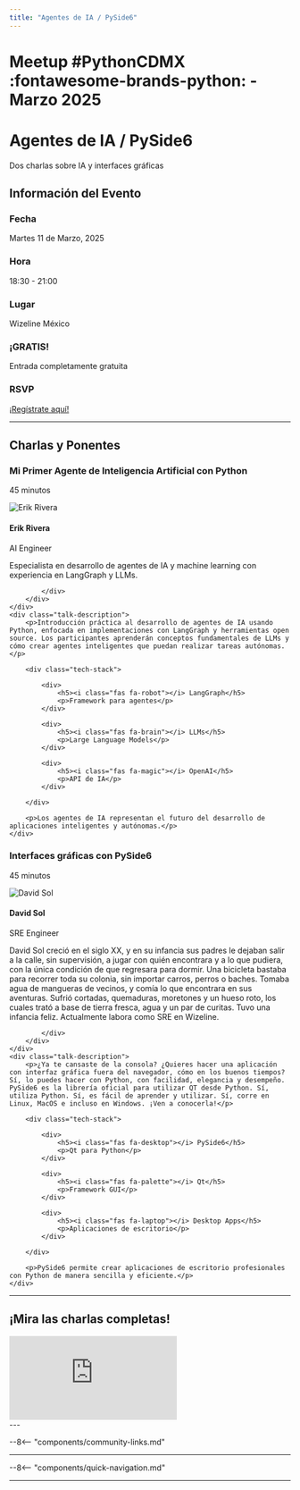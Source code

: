 ```yaml
---
title: "Agentes de IA / PySide6"
---
```


# Meetup #PythonCDMX :fontawesome-brands-python: - Marzo 2025

<div class="meetup-hero">
    <h1>Agentes de IA / PySide6</h1>
    <p class="meetup-subtitle">Dos charlas sobre IA y interfaces gráficas</p>
</div>

## Información del Evento

<div class="event-details">
    <div class="detail-card date-card">
        <h3><i class="fas fa-calendar-alt"></i> Fecha</h3>
        <p>Martes 11 de Marzo, 2025</p>
    </div>
    <div class="detail-card time-card">
        <h3><i class="fas fa-clock"></i> Hora</h3>
        <p>18:30 - 21:00</p>
    </div>
    <div class="detail-card location-card">
        <h3><i class="fas fa-map-marker-alt"></i> Lugar</h3>
        <p>Wizeline México</p>
    </div>
    <div class="detail-card free-card">
        <h3><i class="fas fa-gift"></i> ¡GRATIS!</h3>
        <p>Entrada completamente gratuita</p>
    </div>
    <div class="detail-card rsvp-card">
        <h3><i class="fas fa-ticket-alt"></i> RSVP</h3>
        <p><a href="https://www.meetup.com/python-mexico/">¡Regístrate aquí!</a></p>
    </div>
</div>

---

## Charlas y Ponentes


<div class="talk-section">
    <div class="talk-header">
        <h3><i class="fas fa-rocket"></i> Mi Primer Agente de Inteligencia Artificial con Python</h3>
        <p><i class="fas fa-stopwatch"></i> 45 minutos</p>
    </div>
    <div class="speaker-section">
        <div class="speaker-photo">
            <img src="/../../images/ponentes/202503-PythonCDMX-erick-rivera.jpg" alt="Erik Rivera">
        </div>
        <div class="speaker-info">
            <h4>Erik Rivera</h4>
            <p>AI Engineer</p>
            <p>Especialista en desarrollo de agentes de IA y machine learning con experiencia en LangGraph y LLMs.</p>
            <div class="speaker-links">



            </div>
        </div>
    </div>
    <div class="talk-description">
        <p>Introducción práctica al desarrollo de agentes de IA usando Python, enfocada en implementaciones con LangGraph y herramientas open source. Los participantes aprenderán conceptos fundamentales de LLMs y cómo crear agentes inteligentes que puedan realizar tareas autónomas.</p>

        <div class="tech-stack">

            <div>
                <h5><i class="fas fa-robot"></i> LangGraph</h5>
                <p>Framework para agentes</p>
            </div>

            <div>
                <h5><i class="fas fa-brain"></i> LLMs</h5>
                <p>Large Language Models</p>
            </div>

            <div>
                <h5><i class="fas fa-magic"></i> OpenAI</h5>
                <p>API de IA</p>
            </div>

        </div>

        <p>Los agentes de IA representan el futuro del desarrollo de aplicaciones inteligentes y autónomas.</p>
    </div>
</div>

<div class="talk-section">
    <div class="talk-header">
        <h3><i class="fas fa-rocket"></i> Interfaces gráficas con PySide6</h3>
        <p><i class="fas fa-stopwatch"></i> 45 minutos</p>
    </div>
    <div class="speaker-section">
        <div class="speaker-photo">
            <img src="/../../images/ponentes/202503-PythonCDMX-david-sol.jpg" alt="David Sol">
        </div>
        <div class="speaker-info">
            <h4>David Sol</h4>
            <p>SRE Engineer</p>
            <p>David Sol creció en el siglo XX, y en su infancia sus padres le dejaban salir a la calle, sin supervisión, a jugar con quién encontrara y a lo que pudiera, con la única condición de que regresara para dormir. Una bicicleta bastaba para recorrer toda su colonia, sin importar carros, perros o baches. Tomaba agua de mangueras de vecinos, y comía lo que encontrara en sus aventuras. Sufrió cortadas, quemaduras, moretones y un hueso roto, los cuales trató a base de tierra fresca, agua y un par de curitas. Tuvo una infancia feliz. Actualmente labora como SRE en Wizeline.</p>
            <div class="speaker-links">



            </div>
        </div>
    </div>
    <div class="talk-description">
        <p>¿Ya te cansaste de la consola? ¿Quieres hacer una aplicación con interfaz gráfica fuera del navegador, cómo en los buenos tiempos? Sí, lo puedes hacer con Python, con facilidad, elegancia y desempeño. PySide6 es la librería oficial para utilizar QT desde Python. Sí, utiliza Python. Sí, es fácil de aprender y utilizar. Sí, corre en Linux, MacOS e incluso en Windows. ¡Ven a conocerla!</p>

        <div class="tech-stack">

            <div>
                <h5><i class="fas fa-desktop"></i> PySide6</h5>
                <p>Qt para Python</p>
            </div>

            <div>
                <h5><i class="fas fa-palette"></i> Qt</h5>
                <p>Framework GUI</p>
            </div>

            <div>
                <h5><i class="fas fa-laptop"></i> Desktop Apps</h5>
                <p>Aplicaciones de escritorio</p>
            </div>

        </div>

        <p>PySide6 permite crear aplicaciones de escritorio profesionales con Python de manera sencilla y eficiente.</p>
    </div>
</div>


---


## ¡Mira las charlas completas!
<div class="video-section">
    <div class="video-container">
        <div class="video-wrapper">
            <iframe
                src="https://www.youtube.com/embed/ebeqlVkhKNs"
                title="Meetup PythonCDMX Marzo 2025"
                frameborder="0"
                allow="accelerometer; autoplay; clipboard-write; encrypted-media; gyroscope; picture-in-picture; web-share"
                allowfullscreen>
            ></iframe>
        </div>
    </div>
</div>
---

--8<-- "components/community-links.md"

---

--8<-- "components/quick-navigation.md"

---
